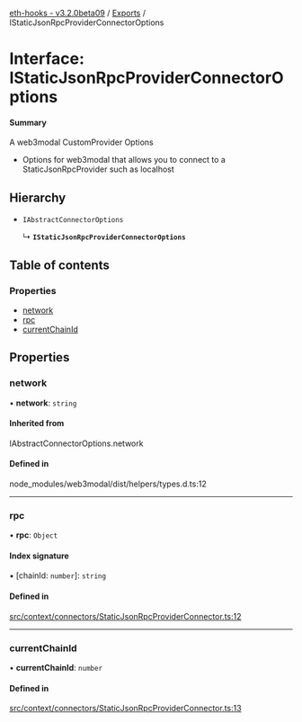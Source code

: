 [eth-hooks - v3.2.0beta09](../README.md) / [Exports](../modules.md) / IStaticJsonRpcProviderConnectorOptions

# Interface: IStaticJsonRpcProviderConnectorOptions

#### Summary
A web3modal CustomProvider Options
- Options for web3modal that allows you to connect to a StaticJsonRpcProvider such as localhost

## Hierarchy

- `IAbstractConnectorOptions`

  ↳ **`IStaticJsonRpcProviderConnectorOptions`**

## Table of contents

### Properties

- [network](IStaticJsonRpcProviderConnectorOptions.md#network)
- [rpc](IStaticJsonRpcProviderConnectorOptions.md#rpc)
- [currentChainId](IStaticJsonRpcProviderConnectorOptions.md#currentchainid)

## Properties

### network

• **network**: `string`

#### Inherited from

IAbstractConnectorOptions.network

#### Defined in

node_modules/web3modal/dist/helpers/types.d.ts:12

___

### rpc

• **rpc**: `Object`

#### Index signature

▪ [chainId: `number`]: `string`

#### Defined in

[src/context/connectors/StaticJsonRpcProviderConnector.ts:12](https://github.com/scaffold-eth/eth-hooks/blob/0f2bb6e/src/context/connectors/StaticJsonRpcProviderConnector.ts#L12)

___

### currentChainId

• **currentChainId**: `number`

#### Defined in

[src/context/connectors/StaticJsonRpcProviderConnector.ts:13](https://github.com/scaffold-eth/eth-hooks/blob/0f2bb6e/src/context/connectors/StaticJsonRpcProviderConnector.ts#L13)
